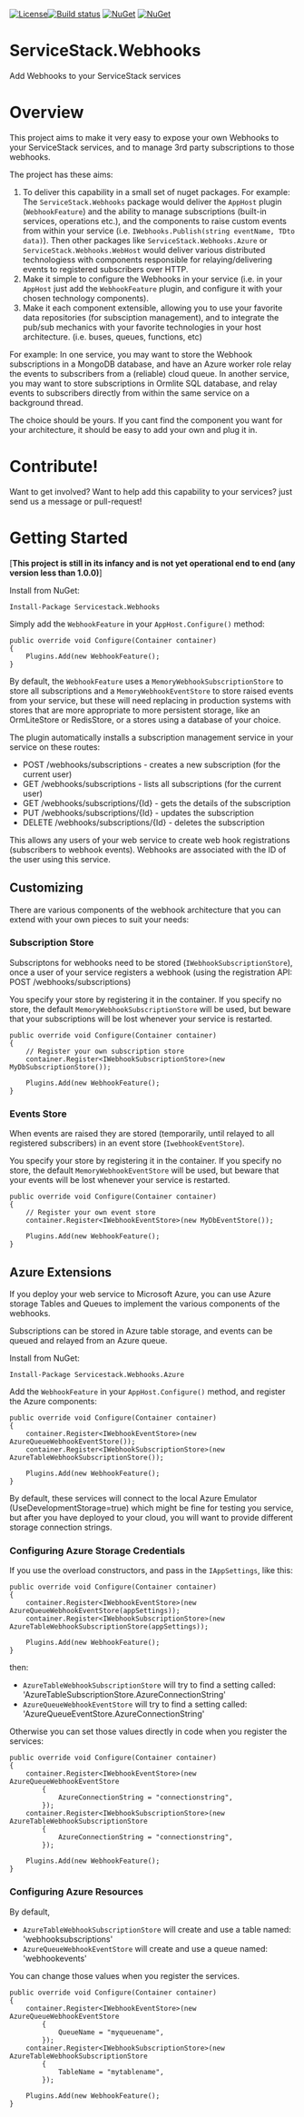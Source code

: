 [![License](https://img.shields.io/badge/License-Apache%202.0-blue.svg)](https://opensource.org/licenses/Apache-2.0)[![Build status](https://ci.appveyor.com/api/projects/status/j2a8skqibee6d7vt/branch/master?svg=true)](https://ci.appveyor.com/project/JezzSantos/servicestack-webhooks/branch/master) [![NuGet](https://img.shields.io/nuget/v/ServiceStack.Webhooks.svg?label=ServiceStack.Webhooks)](https://www.nuget.org/packages/ServiceStack.Webhooks) [![NuGet](https://img.shields.io/nuget/v/ServiceStack.Webhooks.Azure.svg?label=ServiceStack.Webhooks.Azure)](https://www.nuget.org/packages/ServiceStack.Webhooks.Azure) 

# ServiceStack.Webhooks
Add Webhooks to your ServiceStack services

# Overview

This project aims to make it very easy to expose your own Webhooks to your ServiceStack services, and to manage 3rd party subscriptions to those webhooks. 

The project has these aims:

1. To deliver this capability in a small set of nuget packages. For example: The `ServiceStack.Webhooks` package would deliver the `AppHost` plugin (`WebhookFeature`) and the ability to manage subscriptions (built-in services, operations etc.), and the components to raise custom events from within your service (i.e. `IWebhooks.Publish(string eventName, TDto data)`). Then other packages like `ServiceStack.Webhooks.Azure` or `ServiceStack.Webhooks.WebHost` would deliver various distributed technologiess with components responsible for relaying/delivering events to registered subscribers over HTTP.
2. Make it simple to configure the Webhooks in your service (i.e. in your `AppHost` just add the `WebhookFeature` plugin, and configure it  with your chosen technology components).
3. Make it each component extensible, allowing you to use your favorite data repositories (for subsciption management), and to integrate the pub/sub mechanics with your favorite technologies in your host architecture. (i.e. buses, queues, functions, etc)

For example: In one service, you may want to store the Webhook subscriptions in a MongoDB database, and have an Azure worker role relay the events to subscribers from a (reliable) cloud queue.
In another service, you may want to store subscriptions in Ormlite SQL database, and relay events to subscribers directly from within the same service on a background thread.

The choice should be yours. If you cant find the component you want for your architecture, it should be easy to add your own and plug it in.

# Contribute!

Want to get involved? Want to help add this capability to your services? just send us a message or pull-request!

# Getting Started

[**This project is still in its infancy and is not yet operational end to end (any version less than 1.0.0)**]

Install from NuGet:
```
Install-Package Servicestack.Webhooks
```

Simply add the `WebhookFeature` in your `AppHost.Configure()` method:

```
public override void Configure(Container container)
{
    Plugins.Add(new WebhookFeature();
}
```

By default, the `WebhookFeature` uses a `MemoryWebhookSubscriptionStore` to store all subscriptions and a `MemoryWebhookEventStore` to store raised events from your service, but these will need replacing in production systems with stores that are more appropriate to more persistent storage, like an OrmLiteStore or RedisStore, or a stores using a database of your choice. 

The plugin automatically installs a subscription management service in your service on these routes:
* POST /webhooks/subscriptions - creates a new subscription (for the current user)
* GET /webhooks/subscriptions - lists all subscriptions (for the current user)
* GET /webhooks/subscriptions/{Id} - gets the details of the subscription
* PUT /webhooks/subscriptions/{Id} - updates the subscription
* DELETE /webhooks/subscriptions/{Id} - deletes the subscription

This allows any users of your web service to create web hook registrations (subscribers to webhook events). Webhooks are associated with the ID of the user using this service.

## Customizing

There are various components of the webhook architecture that you can extend with your own pieces to suit your needs:

### Subscription Store

Subscriptons for webhooks need to be stored (`IWebhookSubscriptionStore`), once a user of your service registers a webhook (using the registration API: POST /webhooks/subscriptions)

You specify your store by registering it in the container.
If you specify no store, the default `MemoryWebhookSubscriptionStore` will be used, but beware that your subscriptions will be lost whenever your service is restarted.

```
public override void Configure(Container container)
{
    // Register your own subscription store
    container.Register<IWebhookSubscriptionStore>(new MyDbSubscriptionStore());

    Plugins.Add(new WebhookFeature();
}
```

### Events Store

When events are raised they are stored (temporarily, until relayed to all registered subscribers) in an event store (`IwebhookEventStore`).

You specify your store by registering it in the container.
If you specify no store, the default `MemoryWebhookEventStore` will be used, but beware that your events will be lost whenever your service is restarted.

```
public override void Configure(Container container)
{
    // Register your own event store
    container.Register<IWebhookEventStore>(new MyDbEventStore());

    Plugins.Add(new WebhookFeature();
}
```

## Azure Extensions

If you deploy your web service to Microsoft Azure, you can use Azure storage Tables and Queues to implement the various components of the webhooks.

Subscriptions can be stored in Azure table storage, and events can be queued and relayed from an Azure queue.

Install from NuGet:
```
Install-Package Servicestack.Webhooks.Azure
```

Add the `WebhookFeature` in your `AppHost.Configure()` method, and register the Azure components:

```
public override void Configure(Container container)
{
    container.Register<IWebhookEventStore>(new AzureQueueWebhookEventStore());
    container.Register<IWebhookSubscriptionStore>(new AzureTableWebhookSubscriptionStore());

    Plugins.Add(new WebhookFeature();
}
```

By default, these services will connect to the local Azure Emulator (UseDevelopmentStorage=true) which might be fine for testing you service, but after you have deployed to your cloud, you will want to provide different storage connection strings.

### Configuring Azure Storage Credentials

If you use the overload constructors, and pass in the `IAppSettings`, like this:

```
public override void Configure(Container container)
{
    container.Register<IWebhookEventStore>(new AzureQueueWebhookEventStore(appSettings));
    container.Register<IWebhookSubscriptionStore>(new AzureTableWebhookSubscriptionStore(appSettings));

    Plugins.Add(new WebhookFeature();
}
```
then:

* `AzureTableWebhookSubscriptionStore` will try to find a setting called: 'AzureTableSubscriptionStore.AzureConnectionString'
* `AzureQueueWebhookEventStore` will try to find a setting called: 'AzureQueueEventStore.AzureConnectionString'

Otherwise you can set those values directly in code when you register the services:

```
public override void Configure(Container container)
{
    container.Register<IWebhookEventStore>(new AzureQueueWebhookEventStore
        {
            AzureConnectionString = "connectionstring",
        });
    container.Register<IWebhookSubscriptionStore>(new AzureTableWebhookSubscriptionStore
        {
            AzureConnectionString = "connectionstring",
        });

    Plugins.Add(new WebhookFeature();
}
```

### Configuring Azure Resources

By default, 

* `AzureTableWebhookSubscriptionStore` will create and use a table named: 'webhooksubscriptions'
* `AzureQueueWebhookEventStore` will create and use a queue named: 'webhookevents'

You can change those values when you register the services.

```
public override void Configure(Container container)
{
    container.Register<IWebhookEventStore>(new AzureQueueWebhookEventStore
        {
            QueueName = "myqueuename",
        });
    container.Register<IWebhookSubscriptionStore>(new AzureTableWebhookSubscriptionStore
        {
            TableName = "mytablename",
        });

    Plugins.Add(new WebhookFeature();
}
```



